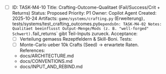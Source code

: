 - [ ] ID: TASK-M4-10
  Title: Crafting-Outcome-Qualitaet (Fail/Success/Crit + Returns)
  Status: Proposed
  Priority: P1
  Owner: Copilot Agent
  Created: 2025-10-24
  Artifacts: `game/systems/crafting.py` (Erweiterung)`, `tests/systems/test_crafting_outcomes.py`
  DependsOn: TASK-M4-02
  Notes:
  Qualitaet beeinflusst Output-Menge/Mods (z. B. "well-forged" Schwert). `fail_returns` gibt Teil-Inputs zurueck.
  Acceptance:
  - [ ] Verteilung gemaess Rezeptfeldern & Skill-Boni.
  Tests:
  - [ ] Monte-Carlo ueber 10k Crafts (Seed) -> erwartete Raten.
  References:
  - docs/ARCHITECTURE.md
  - docs/CONVENTIONS.md
  - docs/INPUT_AND_REBIND.md
